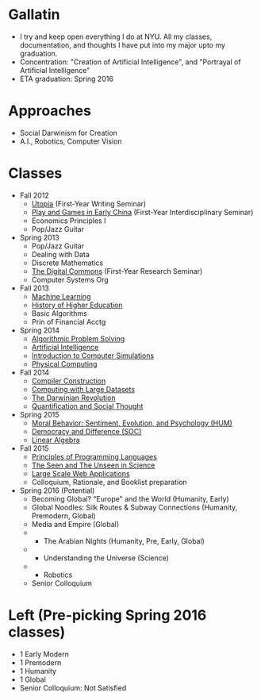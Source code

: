 Gallatin
========

- I try and keep open everything I do at NYU. All my classes, documentation, and thoughts I have put into my major upto my graduation.
- Concentration: "Creation of Artificial Intelligence", and "Portrayal of Artificial Intelligence"
- ETA graduation: Spring 2016

# Approaches

- Social Darwinism for Creation
- A.I., Robotics, Computer Vision

# Classes

- Fall 2012
	- [Utopia](https://github.com/AbhiAgarwal/gallatin/tree/master/Classes/Utopia) (First-Year Writing Seminar)
	- [Play and Games in Early China](https://github.com/AbhiAgarwal/gallatin/tree/master/Classes/Play%20and%20Games%20in%20Early%20China) (First-Year Interdisciplinary Seminar)
	- Economics Principles I
	- Pop/Jazz Guitar
- Spring 2013
	- Pop/Jazz Guitar
	- Dealing with Data
	- Discrete Mathematics
	- [The Digital Commons](https://github.com/AbhiAgarwal/gallatin/tree/master/Classes/Digital%20Commons) (First-Year Research Seminar)
	- Computer Systems Org
- Fall 2013
	- [Machine Learning](https://github.com/AbhiAgarwal/classes/tree/master/Machine%20Learning)
	- [History of Higher Education](https://github.com/AbhiAgarwal/gallatin/tree/master/Classes/History%20of%20Higher%20Education)
	- Basic Algorithms
	- Prin of Financial Acctg
- Spring 2014
	- [Algorithmic Problem Solving](https://github.com/AbhiAgarwal/classes/tree/master/Algorithmic%20Problem%20Solving)
	- [Artificial Intelligence](https://github.com/AbhiAgarwal/classes/tree/master/Artificial%20Intelligence)
	- [Introduction to Computer Simulations](https://github.com/AbhiAgarwal/classes/tree/master/Simulations)
	- [Physical Computing](https://github.com/AbhiAgarwal/classes/tree/master/Physical%20Computing)
- Fall 2014
	- [Compiler Construction](https://github.com/abhiagarwal/compiler)
	- [Computing with Large Datasets](https://github.com/AbhiAgarwal/classes/tree/master/Computing%20with%20Large%20Data%20Sets)
	- [The Darwinian Revolution](https://github.com/AbhiAgarwal/gallatin/tree/master/Classes/The%20Darwinian%20Revolution)
	- [Quantification and Social Thought](https://github.com/AbhiAgarwal/gallatin/tree/master/Classes/Quantification%20and%20Social)
- Spring 2015
	- [Moral Behavior: Sentiment, Evolution, and Psychology (HUM)](https://github.com/AbhiAgarwal/gallatin/tree/master/Classes/Moral%20Behavior:%20Sentiment%20%26%20Psychology)
	- [Democracy and Difference (SOC)](https://github.com/AbhiAgarwal/gallatin/tree/master/Classes/Democracy%20and%20Difference)
	- [Linear Algebra](https://github.com/AbhiAgarwal/classes/tree/master/Linear%20Algebra)
- Fall 2015
	- [Principles of Programming Languages](https://github.com/AbhiAgarwal/classes/tree/master/Principles%20of%20Programming%20Languages)
	- [The Seen and The Unseen in Science](https://github.com/AbhiAgarwal/gallatin/tree/master/Classes/The%20Seen%20and%20Unseen%20in%20Science)
	- [Large Scale Web Applications](https://github.com/AbhiAgarwal/classes/tree/master/Large%20Scale%20Web%20Applications)
	- Colloquium, Rationale, and Booklist preparation
- Spring 2016 (Potential)
	- Becoming Global? "Europe" and the World (Humanity, Early)
	- Global Noodles: Silk Routes & Subway Connections (Humanity, Premodern, Global)
	- Media and Empire (Global)
	- * The Arabian Nights (Humanity, Pre, Early, Global)
	- * Understanding the Universe (Science)
	- * Robotics
	- Senior Colloquium

# Left (Pre-picking Spring 2016 classes)

- 1 Early Modern
- 1 Premodern
- 1 Humanity
- 1 Global
- Senior Colloquium: Not Satisfied
